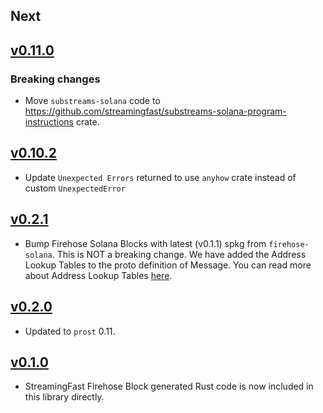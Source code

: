 ## Next

## [v0.11.0](https://github.com/streamingfast/substreams-solana/releases/tag/0.10.2)
### Breaking changes
*  Move `substreams-solana` code to https://github.com/streamingfast/substreams-solana-program-instructions crate. 

## [v0.10.2](https://github.com/streamingfast/substreams-solana/releases/tag/0.10.2)

* Update `Unexpected Errors` returned to use `anyhow` crate instead of custom `UnexpectedError`

## [v0.2.1](https://github.com/streamingfast/substreams-solana/releases/tag/0.2.1)

* Bump Firehose Solana Blocks with latest (v0.1.1) spkg from `firehose-solana`. This is NOT a breaking change. We have added the Address Lookup Tables to the proto definition of Message. You can read more about Address Lookup Tables [here](https://docs.solana.com/developing/lookup-tables).

## [v0.2.0](https://github.com/streamingfast/substreams-solana/releases/tag/0.2.0)

* Updated to `prost` 0.11.

## [v0.1.0](https://github.com/streamingfast/substreams-solana/releases/tag/0.1.0)

* StreamingFast Firehose Block generated Rust code is now included in this library directly.
